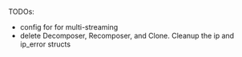 TODOs:
- config for for multi-streaming
- delete Decomposer, Recomposer, and Clone. Cleanup the ip and ip_error structs 
